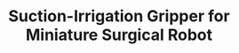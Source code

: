 ---
layout: default
categories: ['Mechanical Design','Coursework','Arduino','3D Printing']
title: Suction-Irrigation Gripper for Miniature Surgical Robot
authors: WG Bircher, <a href="https://www.linkedin.com/in/mark-reichenbach-578883126/">Mark Reichenbach</a>, taught by <a href="https://scholar.google.com/citations?hl=en&user=E4kvshMAAAAJ">Carrick Detweiler</a>
thing: A multifunctional gripper for a surgical robot, capable of grasping, suction, and irrigation, built for the seminar course Robotics Today at <a href="http://www.unl.edu">UNL</a>
year: 2015
award:
doi: http://dx.doi.org/XX.XXX/
---